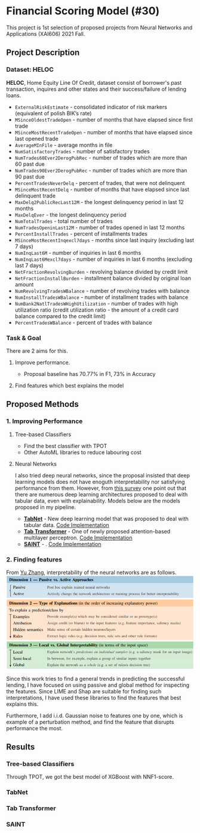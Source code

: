 # Financial Scoring Model (#30)
This project is 1st selection of proposed projects from Neural Networks and Applications (XAI606) 2021 Fall.

## Project Description


### Dataset: HELOC


**HELOC**, Home Equity Line Of Credit, dataset consist of borrower's past transaction, inquires and other states and their success/failure of lending loans.
+ `ExternalRiskEstimate` - consolidated indicator of risk markers (equivalent of polish BIK’s rate)
+ `MSinceOldestTradeOpen` - number of months that have elapsed since first trade
+ `MSinceMostRecentTradeOpen` - number of months that have elapsed since last opened trade
+ `AverageMInFile` - average months in file
+ `NumSatisfactoryTrades` - number of satisfactory trades
+ `NumTrades60Ever2DerogPubRec` - number of trades which are more than 60 past due
+ `NumTrades90Ever2DerogPubRec` - number of trades which are more than 90 past due
+ `PercentTradesNeverDelq` - percent of trades, that were not delinquent
+ `MSinceMostRecentDelq` - number of months that have elapsed since last delinquent trade
+ `MaxDelq2PublicRecLast12M` - the longest delinquency period in last 12 months
+ `MaxDelqEver` - the longest delinquency period
+ `NumTotalTrades` - total number of trades
+ `NumTradesOpeninLast12M` - number of trades opened in last 12 months
+ `PercentInstallTrades` - percent of installments trades
+ `MSinceMostRecentInqexcl7days` - months since last inquiry (excluding last 7 days)
+ `NumInqLast6M` - number of inquiries in last 6 months
+ `NumInqLast6Mexcl7days` - number of inquiries in last 6 months (excluding last 7 days)
+ `NetFractionRevolvingBurden` - revolving balance divided by credit limit
+ `NetFractionInstallBurden` - installment balance divided by original loan amount
+ `NumRevolvingTradesWBalance` - number of revolving trades with balance
+ `NumInstallTradesWBalance` - number of installment trades with balance
+ `NumBank2NatlTradesWHighUtilization` - number of trades with high utilization ratio (credit utilization ratio - the amount of a credit card balance compared to the credit limit)
+ `PercentTradesWBalance` - percent of trades with balance


### Task & Goal
There are 2 aims for this.
1. Improve performance.
   + Proposal baseline has 70.77% in F1, 73% in Accuracy

2. Find features which best explains the model

## Proposed Methods

### 1. Improving Performance
1. Tree-based Classifiers
   + Find the best classifier with TPOT
   + Other AutoML libraries to reduce labouring cost
2. Neural Networks
   
   I also tried deep neural networks, since the proposal insisted that deep learning models does not have enoguth interpretability nor satisfying performance from them. However, from [this survey](https://arxiv.org/pdf/2110.01889.pdf) one point out that there are numerous deep learning architectures proposed to deal with tabular data, even with explainability. Models below are the models proposed in my pipeline.
   + [**TabNet**](https://arxiv.org/pdf/1908.07442.pdf) - New deep learning model that was proposed to deal with tabular data. [Code Implementation](https://github.com/dreamquark-ai/tabnet)
   + [**Tab Transformer**](https://arxiv.org/pdf/2012.06678.pdf) - One of newly proposed attention-based multilayer perceptron. [Code Implementation](https://github.com/lucidrains/tab-transformer-pytorch)
   + [**SAINT**](https://arxiv.org/pdf/2106.01342.pdf) - . [Code Implementation](https://github.com/somepago/saint)

### 2. Finding features
From [Yu Zhang](https://arxiv.org/pdf/2012.14261.pdf), interpretability of the neural networks are as follows.
![image](./assets/image1.png)


Since this work tries to find a general trends in predicting the successful lending, I have focused on using passive and global method for inspecting the features. Since LIME and Shap are suitable for finding such interpretations, I have used these libraries to find the features that best explains this.

Furthermore, I add i.i.d. Gaussian noise to features one by one, which is example of a perturbation method, and find the feature that disrupts performance the most.

## Results
### Tree-based Classifiers
Through TPOT, we got the best model of XGBoost with NNF1-score. 


### TabNet

### Tab Transformer

### SAINT
